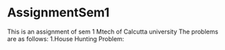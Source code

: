 # AssignmentSem1 
This is an assignment of sem 1 Mtech of Calcutta university 
The problems are as follows:
1.House Hunting Problem:
